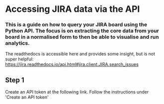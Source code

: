 # Accessing JIRA data via the API

### This is a guide on how to query your JIRA board using the Python API. The focus is on extracting the core data from your board in a normalised form to then be able to visualise and run analytics.

The readthedocs is accessible here and provides some insight, but is not super helpful: https://jira.readthedocs.io/api.html#jira.client.JIRA.search_issues

## Step 1

Create an API token at the following link. Follow the instructions under 'Create an API token' 
